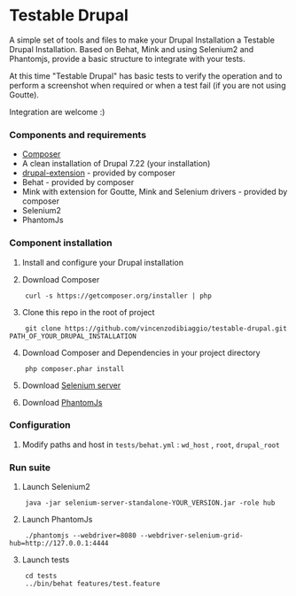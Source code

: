 Testable Drupal
===========

A simple set of tools and files to make your Drupal Installation a Testable Drupal Installation.
Based on Behat, Mink and using Selenium2 and Phantomjs, provide a basic structure to integrate with your tests.

At this time "Testable Drupal" has basic tests to verify the operation and to perform a screenshot when required or when a test fail (if you are not using Goutte).

Integration are welcome :)

### Components and requirements
* [Composer](https://getcomposer.org)
* A clean installation of Drupal 7.22 (your installation)
* [drupal-extension](https://github.com/jhedstrom/drupalextension) - provided by composer
* Behat - provided by composer
* Mink with extension for Goutte, Mink and Selenium drivers - provided by composer
* Selenium2
* PhantomJs

### Component installation
1. Install and configure your Drupal installation

2. Download Composer
```
    curl -s https://getcomposer.org/installer | php
```    

3. Clone this repo in the root of project
```
    git clone https://github.com/vincenzodibiaggio/testable-drupal.git PATH_OF_YOUR_DRUPAL_INSTALLATION
```   

4. Download Composer and Dependencies in your project directory
```
    php composer.phar install
```
5. Download [Selenium server](http://docs.seleniumhq.org/download/) 

6. Download [PhantomJs](http://phantomjs.org/download.html)  

### Configuration

1. Modify paths and host in ```tests/behat.yml``` : ```wd_host``` , ```root```, ```drupal_root```
        
### Run suite

1. Launch Selenium2
```
    java -jar selenium-server-standalone-YOUR_VERSION.jar -role hub
```

2. Launch PhantomJs
```
    ./phantomjs --webdriver=8080 --webdriver-selenium-grid-hub=http://127.0.0.1:4444
```

3. Launch tests
```
    cd tests
    ../bin/behat features/test.feature 
```


